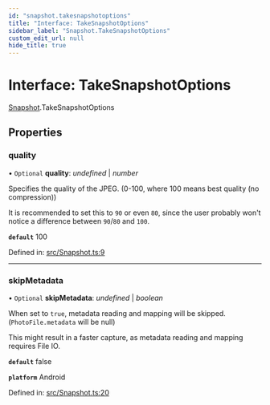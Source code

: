```yaml
---
id: "snapshot.takesnapshotoptions"
title: "Interface: TakeSnapshotOptions"
sidebar_label: "Snapshot.TakeSnapshotOptions"
custom_edit_url: null
hide_title: true
---
```


# Interface: TakeSnapshotOptions

[Snapshot](../modules/snapshot.md).TakeSnapshotOptions

## Properties

### quality

• `Optional` **quality**: *undefined* \| *number*

Specifies the quality of the JPEG. (0-100, where 100 means best quality (no compression))

It is recommended to set this to `90` or even `80`, since the user probably won't notice a difference between `90`/`80` and `100`.

**`default`** 100

Defined in: [src/Snapshot.ts:9](https://github.com/cuvent/react-native-vision-camera/blob/cebf4df/src/Snapshot.ts#L9)

___

### skipMetadata

• `Optional` **skipMetadata**: *undefined* \| *boolean*

When set to `true`, metadata reading and mapping will be skipped. (`PhotoFile.metadata` will be null)

This might result in a faster capture, as metadata reading and mapping requires File IO.

**`default`** false

**`platform`** Android

Defined in: [src/Snapshot.ts:20](https://github.com/cuvent/react-native-vision-camera/blob/cebf4df/src/Snapshot.ts#L20)

